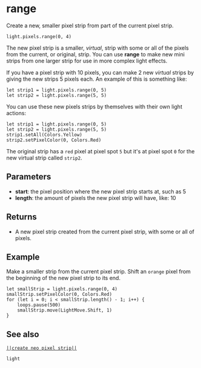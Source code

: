 # range

Create a new, smaller pixel strip from part of the current pixel strip.

```sig
light.pixels.range(0, 4)
```
The new pixel strip is a smaller, _virtual_, strip with some or all of the pixels
from the current, or original, strip. You can use **range** to make new mini strips from
one larger strip for use in more complex light effects.

If you have a pixel strip with 10 pixels, you can make 2 new _virtual_ strips by giving
the new strips 5 pixels each. An example of this is something like:

```block
let strip1 = light.pixels.range(0, 5)
let strip2 = light.pixels.range(5, 5)
```
You can use these new pixels strips by themselves with their own light actions:

```blocks
let strip1 = light.pixels.range(0, 5)
let strip2 = light.pixels.range(5, 5)
strip1.setAll(Colors.Yellow)
strip2.setPixelColor(0, Colors.Red)
```
The original strip has a `red` pixel at pixel spot `5` but it's at pixel spot `0` for
the new virtual strip called `strip2`.

## Parameters

* **start**: the pixel position where the new pixel strip starts at, such as 5
* **length**: the amount of pixels the new pixel strip will have, like: 10

## Returns

* A new pixel strip created from the current pixel strip, with some or all of pixels.

## Example

Make a smaller strip from the current pixel strip. Shift an `orange` pixel from the beginning
of the new pixel strip to its end.

```blocks
let smallStrip = light.pixels.range(0, 4)
smallStrip.setPixelColor(0, Colors.Red)
for (let i = 0; i < smallStrip.length() - 1; i++) {
    loops.pause(500)
    smallStrip.move(LightMove.Shift, 1)
}
```
## See also

[``||create neo pixel strip||``](/reference/light/create-neo-pixel-strip)

```package
light
```


